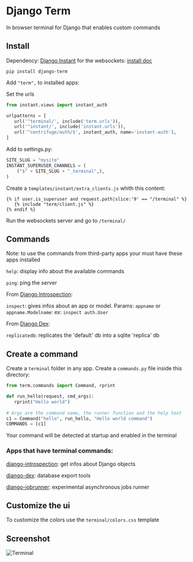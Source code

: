 # Django Term

In browser terminal for Django that enables custom commands

## Install

Dependency: [Django Instant](https://github.com/synw/django-instant) 
for the websockets: [install doc](http://django-instant.readthedocs.io/en/latest/src/install.html)

   ```
   pip install django-term
   ```

Add `"term",` to installed apps:

Set the urls

   ```python
   from instant.views import instant_auth
   
   urlpatterns = [
      url('^terminal/', include('term.urls')),
      url('^instant/', include('instant.urls')),
      url('^centrifuge/auth/$', instant_auth, name='instant-auth'),
   ]
   ```

Add to settings.py:

   ```python
   SITE_SLUG = "mysite"
   INSTANT_SUPERUSER_CHANNELS = (
       ("$" + SITE_SLUG + "_terminal",),
   )
   ```


Create a `templates/instant/extra_clients.js` whith this content:

   ```django
   {% if user.is_superuser and request.path|slice:'9' == "/terminal" %}
      {% include "term/client.js" %}
   {% endif %}
   ```

Run the websockets server and go to `/terminal/`

## Commands

Note: to use the commands from third-party apps your must have these apps installed

`help`: display info about the available commands
 
`ping`: ping the server

From [Django Introspection](https://github.com/synw/django-introspection):

`inspect`: gives infos about an app or model. Params: `appname` or `appname.Modelname`: ex: `inspect auth.User`

From [Django Dex](https://github.com/synw/django-dex):

`replicatedb`: replicates the 'default' db into a sqlite 'replica' db
 
## Create a command
 
 Create a `terminal` folder in any app. Create a `commands.py` file inside this directory:
 
   ```python
   from term.commands import Command, rprint
  
   def run_hello(request, cmd_args):
      rprint("Hello world")
    
   # Args are the command name, the runner function and the help text
   c1 = Command("hello", run_hello, "Hello world command")
   COMMANDS = [c1]
   ```
    
Your command will be detected at startup and enabled in the terminal

### Apps that have terminal commands:

[django-introspection](https://github.com/synw/django-introspection): get infos about Django objects

[django-dex](https://github.com/synw/django-dex): database export tools

[django-jobrunner](https://github.com/synw/django-jobrunner): experimental asynchronous jobs runner

## Customize the ui

To customize the colors use the `terminal/colors.css` template

## Screenshot

![Terminal](https://github.com/synw/django-terminal/blob/master/docs/img/screenshot.png)
